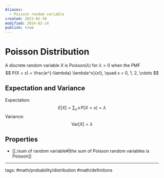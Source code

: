 ```yaml
---
Aliases:
  - Poisson random variable
created: 2023-05-30
modified: 2024-03-14
publish: true
---
```


# Poisson Distribution
A discrete random variable $X$ is $\text{Poisson}(\lambda)$ for $\lambda > 0$ when the PMF
$$
P(X = x) = \frac{e^{-\lambda} \lambda^x}{x!}, \quad x = 0, 1, 2, \cdots
$$

## Expectation and Variance
Expectation:
$$
E[X]  = \sum_x \, x \, P(X = x) = \lambda
$$
Variance:
$$
\text{Var}[X] = \lambda
$$

## Properties
- [[./sum of random variable#|the sum of Poisson random variables is Poisson]]

---
tags: #math/probability/distribution #math/definitions